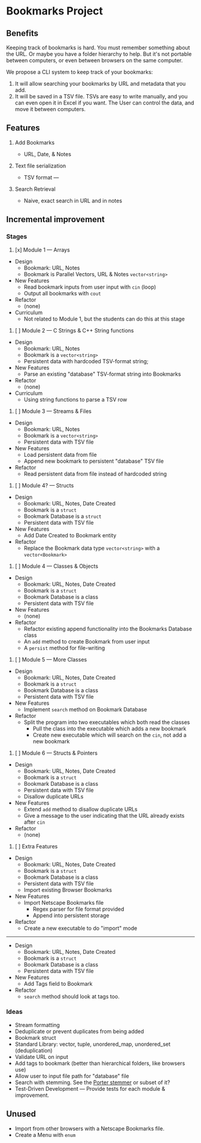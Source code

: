 # Bookmarks Project

## Benefits

Keeping track of bookmarks is hard. You must remember something about the URL. Or maybe you have a folder hierarchy to help. But it's not portable between computers, or even between browsers on the same computer.

We propose a CLI system to keep track of your bookmarks:

1. It will allow searching your bookmarks by URL and metadata that you add.
1. It will be saved in a TSV file. TSVs are easy to write manually, and you can even open it in Excel if you want. The User can control the data, and move it between computers.

## Features

1. Add Bookmarks

   - URL, Date, & Notes

2. Text file serialization

   - TSV format —

3. Search Retrieval

   - Naive, exact search in URL and in notes

## Incremental improvement

### Stages

1. [x] Module 1 — Arrays

- Design
  - Bookmark: URL, Notes
  - Bookmark is Parallel Vectors, URL & Notes `vector<string>`
- New Features
  - Read bookmark inputs from user input with `cin` (loop)
  - Output all bookmarks with `cout`
- Refactor
  - (none)
- Curriculum
  - Not related to Module 1, but the students can do this at this stage

1. [ ] Module 2 — C Strings & C++ String functions

- Design
  - Bookmark: URL, Notes
  - Bookmark is a `vector<string>`
  - Persistent data with hardcoded TSV-format string;
- New Features
  - Parse an existing "database" TSV-format string into Bookmarks
- Refactor
  - (none)
- Curriculum
  - Using string functions to parse a TSV row

1. [ ] Module 3 — Streams & Files

- Design
  - Bookmark: URL, Notes
  - Bookmark is a `vector<string>`
  - Persistent data with TSV file
- New Features
  - Load persistent data from file
  - Append new bookmark to persistent "database" TSV file
- Refactor
  - Read persistent data from file instead of hardcoded string

1. [ ] Module 4? — Structs

- Design
  - Bookmark: URL, Notes, Date Created
  - Bookmark is a `struct`
  - Bookmark Database is a `struct`
  - Persistent data with TSV file
- New Features
  - Add Date Created to Bookmark entity
- Refactor
  - Replace the Bookmark data type `vector<string>` with a `vector<Bookmark>`

1. [ ] Module 4 — Classes & Objects

- Design
  - Bookmark: URL, Notes, Date Created
  - Bookmark is a `struct`
  - Bookmark Database is a class
  - Persistent data with TSV file
- New Features
  - (none)
- Refactor
  - Refactor existing append functionality into the Bookmarks Database class
  - An `add` method to create Bookmark from user input
  - A `persist` method for file-writing

1. [ ] Module 5 — More Classes

- Design
  - Bookmark: URL, Notes, Date Created
  - Bookmark is a `struct`
  - Bookmark Database is a class
  - Persistent data with TSV file
- New Features
  - Implement `search` method on Bookmark Database
- Refactor
  - Split the program into two executables which both read the classes
    - Pull the class into the executable which adds a new bookmark
    - Create new executable which will search on the `cin`, not add a new bookmark

1. [ ] Module 6 — Structs & Pointers

- Design
  - Bookmark: URL, Notes, Date Created
  - Bookmark is a `struct`
  - Bookmark Database is a class
  - Persistent data with TSV file
  - Disallow duplicate URLs
- New Features
  - Extend `add` method to disallow duplicate URLs
  - Give a message to the user indicating that the URL already exists after `cin`
- Refactor
  - (none)

1. [ ] Extra Features

- Design
  - Bookmark: URL, Notes, Date Created
  - Bookmark is a `struct`
  - Bookmark Database is a class
  - Persistent data with TSV file
  - Import existing Browser Bookmarks
- New Features
  - Import Netscape Bookmarks file
    - Regex parser for file format provided
    - Append into persistent storage
- Refactor
  - Create a new executable to do "import" mode

---

- Design
  - Bookmark: URL, Notes, Date Created
  - Bookmark is a `struct`
  - Bookmark Database is a class
  - Persistent data with TSV file
- New Features
  - Add Tags field to Bookmark
- Refactor
  - `search` method should look at tags too.

### Ideas

- Stream formatting
- Deduplicate or prevent duplicates from being added
- Bookmark struct
- Standard Library: vector, tuple, unordered_map, unordered_set (deduplication)
- Validate URL on input
- Add tags to bookmark (better than hierarchical folders, like browsers use)
- Allow user to input file path for "database" file
- Search with stemming. See the [Porter stemmer][porter] or subset of it?
- Test-Driven Development — Provide tests for each module & improvement.

## Unused

- Import from other browsers with a Netscape Bookmarks file.
- Create a Menu with `enum`

[porter]: https://tartarus.org/martin/PorterStemmer/
